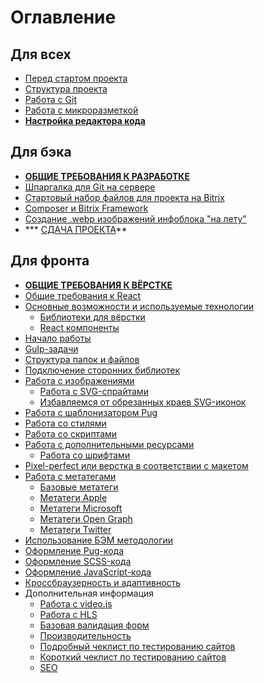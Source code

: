 # Оглавление

## Для всех
* [Перед стартом проекта](00_all.md)
* [Структура проекта](24_structure.md)
* [Работа с Git](24_git.md)
* [Работа с микроразметкой](30_microdata.md)
* **[Настройка редактора кода](35_options.md)**

## Для бэка

* **[ОБЩИЕ ТРЕБОВАНИЯ К РАЗРАБОТКЕ](00_back.md)**
* [Шпаргалка для Git на сервере](24_git_install.md)
* [Стартовый набор файлов для проекта на Bitrix](https://github.com/CedroAgency/backend_bx_starter_pack)
* [Composer и Bitrix Framework](32_composer.md)
* [Создание .webp изображений инфоблока "на лету"](29_webp-on-fly.md)
* *** [СДАЧА ПРОЕКТА](33_final-step.md)**

## Для фронта

* **[ОБЩИЕ ТРЕБОВАНИЯ К ВЁРСТКЕ](00_front.md)**
* [Общие требования к React](34_codestyle-react.md)
* [Основные возможности и используемые технологии](01_technologies.md)
    * [Библиотеки для вёрстки](28_libs.md)
    * [React компоненты](36_libs-react.md)
* [Начало работы](03_installation.md)
* [Gulp-задачи](04_tasks.md)
* [Структура папок и файлов](05_structure.md)
* [Подключение сторонних библиотек](06_libraries.md)
* [Работа с изображениями](07_images.md)
    * [Работа с SVG-спрайтами](07_images.md#Работа-с-svg-спрайтами)
    * [Избавляемся от обрезанных краев SVG-иконок](07_images.md##избавляемся-от-обрезанных-краев-svg-иконок)
* [Работа с шаблонизатором Pug](08_templates.md)
* [Работа со стилями](09_styles.md)
* [Работа со скриптами](10_scripts.md)
* [Работа с дополнительными ресурсами](11_assets.md)
    * [Работа со шрифтами](11_assets.md#Работа-со-шрифтами)
* [Pixel-perfect или верстка в соответствии с макетом](13_pixel-perfect.md)
* [Работа с метатегами](15_metatags.md)
    * [Базовые метатеги](15_metatags.md#Базовые-метатеги)
    * [Метатеги Apple](15_metatags.md#Метатеги-apple)
    * [Метатеги Microsoft](15_metatags.md#Метатеги-microsoft)
    * [Метатеги Open Graph](15_metatags.md#метатеги-open-graph)
    * [Метатеги Twitter](15_metatags.md#Метатеги-twitter)
* [Использование БЭМ методологии](21_bem.md)
* [Оформление Pug-кода](16_codestyle-pug.md)
* [Оформление SCSS-кода](17_codestyle-scss.md)
* [Оформление JavaScript-кода](18_codestyle-javascript.md)
* [Кроссбраузерность и адаптивность](22_crossbrowser_adaptive.md)
* Дополнительная информация
    * [Работа с video.js](19_video-js.md)
    * [Работа с HLS](20_hls.md)
    * [Базовая валидация форм](27_validation.md)
    * [Производительность](23_perfomance.md)
    * [Подробный чеклист по тестированию сайтов](25_checklist.md)
    * [Короткий чеклист по тестированию сайтов](26_short_checklist.md)
    * [SEO](31_seo.md)

